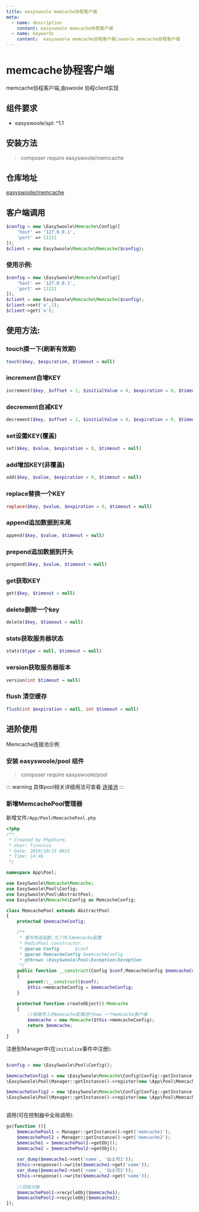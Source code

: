 ```yaml
---
title: easyswoole memcache协程客户端
meta:
  - name: description
    content: easyswoole memcache协程客户端
  - name: keywords
    content:  easyswoole memcache协程客户端|swoole memcache协程客户端
---
```

# memcache协程客户端

memcache协程客户端,由swoole 协程client实现   
 
## 组件要求

- easyswoole/spl: ^1.1 
 
## 安装方法   

> composer require easyswoole/memcache

## 仓库地址

[easyswoole/memcache](https://github.com/easy-swoole/memcache)




## 客户端调用  
```php
$config = new \EasySwoole\Memcache\Config([
    'host' => '127.0.0.1',
    'port' => 11211
]);
$client = new EasySwoole\Memcache\Memcache($config);
```

### 使用示例:  
```php
$config = new \EasySwoole\Memcache\Config([
    'host' => '127.0.0.1',
    'port' => 11211
]);
$client = new EasySwoole\Memcache\Memcache($config);
$client->set('a',1);
$client->get('a');
```

## 使用方法:  
 
### touch摸一下(刷新有效期)  

```php
touch($key, $expiration, $timeout = null)
```

### increment自增KEY  

```php
increment($key, $offset = 1, $initialValue = 0, $expiration = 0, $timeout = null)
```


### decrement自减KEY  
```php
decrement($key, $offset = 1, $initialValue = 0, $expiration = 0, $timeout = null)
```

### set设置KEY(覆盖)  

```php
set($key, $value, $expiration = 0, $timeout = null)
```

### add增加KEY(非覆盖)  
```php
add($key, $value, $expiration = 0, $timeout = null)
```
### replace替换一个KEY  
```php
replace($key, $value, $expiration = 0, $timeout = null)
```
### append追加数据到末尾  
```php
append($key, $value, $timeout = null)
```
### prepend追加数据到开头  
```php
prepend($key, $value, $timeout = null)
```
### get获取KEY  
```php
get($key, $timeout = null)
```
### delete删除一个key  
```php
delete($key, $timeout = null)
```
### stats获取服务器状态 
```php 
stats($type = null, $timeout = null)
```
### version获取服务器版本  
```php
version(int $timeout = null)
```
### flush  清空缓存 
```php 
flush(int $expiration = null, int $timeout = null)
```

## 进阶使用

Memcache连接池示例

### 安装 easyswoole/pool 组件

> composer require easyswoole/pool

::: warning
具体pool相关详细用法可查看 [连接池](../Pool/introduction.html)
:::

### 新增MemcachePool管理器
新增文件`/App/Pool/MemcachePool.php`

```php
<?php
/**
 * Created by PhpStorm.
 * User: Tioncico
 * Date: 2019/10/15 0015
 * Time: 14:46
 */

namespace App\Pool;

use EasySwoole\Memcache\Memcache;
use EasySwoole\Pool\Config;
use EasySwoole\Pool\AbstractPool;
use EasySwoole\Memcache\Config as MemcacheConfig;

class MemcachePool extends AbstractPool
{
    protected $memcacheConfig;

    /**
     * 重写构造函数,为了传入memcache配置
     * RedisPool constructor.
     * @param Config      $conf
     * @param MemcacheConfig $memcacheConfig
     * @throws \EasySwoole\Pool\Exception\Exception
     */
    public function __construct(Config $conf,MemcacheConfig $memcacheConfig)
    {
        parent::__construct($conf);
        $this->memcacheConfig = $memcacheConfig;
    }

    protected function createObject():Memcache
    {
        //根据传入的memcache配置进行new 一个memcache客户端
        $memcache = new Memcache($this->memcacheConfig);
        return $memcache;
    }
}
```
注册到Manager中(在`initialize`事件中注册):
```php

$config = new \EasySwoole\Pool\Config();

$memcacheConfig1 = new \EasySwoole\Memcache\Config(Config::getInstance()->getConf('MEMCACHE1'));
\EasySwoole\Pool\Manager::getInstance()->register(new \App\Pool\MemcachePool($config,$memcacheConfig1),'memcache1');

$memcacheConfig2 = new \EasySwoole\Memcache\Config(Config::getInstance()->getConf('MEMCACHE2'));
\EasySwoole\Pool\Manager::getInstance()->register(new \App\Pool\MemcachePool($config,$memcacheConfig2),'memcache2');
    
```

调用(可在控制器中全局调用):
```php
go(function (){
    $memcachePool1 = Manager::getInstance()->get('memcache1');
    $memcachePool2 = Manager::getInstance()->get('memcache2');
    $memcache1 = $memcachePool1->getObj();
    $memcache2 = $memcachePool2->getObj();
    
    var_dump($memcache1->set('name', '仙士可1'));
    $this->response()->write($memcache1->get('name'));
    var_dump($memcache2->set('name', '仙士可2'));
    $this->response()->write($memcache2->get('name'));
    
    //回收对象
    $memcachePool1->recycleObj($memcache1);
    $memcachePool2->recycleObj($memcache2);
});
```




